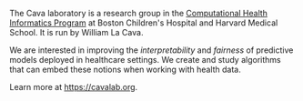 The Cava laboratory is a research group in the [Computational Health Informatics Program](http://www.chip.org) at Boston Children's Hospital and Harvard Medical School.
It is run by William La Cava. 


We are interested in improving the _interpretability_ and _fairness_ of predictive models deployed in healthcare settings.
We create and study algorithms that can embed these notions when working with health data.


Learn more at https://cavalab.org. 


